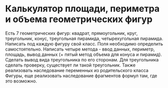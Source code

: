 # Калькулятор площади, периметра и объема геометрических фигур

Есть 7 геометрических фигур: квадрат, прямоугольник, круг, треугольник, конус, треугольная пирамида, четырехугольная пирамида. Написать под каждую фигуру свой класс. Поля необходимо определить самостоятельно. Написать четыре метода - ввод данных, периметр, площадь, вывод данных (+ пятый метод объема для конуса и пирамид). Сделать вывод вида треугольника по его сторонам. Для треугольника сделать проверку, существует ли такой треугольник. Также реализовать наследование переменных из родительского класса Фигуры, еще реализовать наследование фрагментов формул там, где это возможно.
